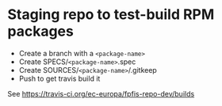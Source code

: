 # Staging repo to test-build RPM packages

- Create a branch with a ```<package-name>```
- Create SPECS/```<package-name>```.spec
- Create SOURCES/```<package-name>```/.gitkeep
- Push to get travis build it

See https://travis-ci.org/ec-europa/fpfis-repo-dev/builds
